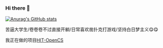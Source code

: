 ### Hi there 👋
[![Anurag's GitHub stats](https://github-readme-stats.vercel.app/api?username=anuraghazra)](https://github.com/anuraghazra/github-readme-stats)

 苦逼大学生/卷卷卷不过直接开躺/日常喜欢凿扑克打游戏/坚持白日梦主义😋😋

我正在做的项目[HIT-OpenCS](https://github.com/Cherrling/HIT-OpenCS)
 
<!--
**Cherrling/Cherrling** is a ✨ _special_ ✨ repository because its `README.md` (this file) appears on your GitHub profile.

Here are some ideas to get you started:

- 🔭 I’m currently working on ...
- 🌱 I’m currently learning ...
- 👯 I’m looking to collaborate on ...
- 🤔 I’m looking for help with ...
- 💬 Ask me about ...
- 📫 How to reach me: ...
- 😄 Pronouns: ...
- ⚡ Fun fact: ...
-->
